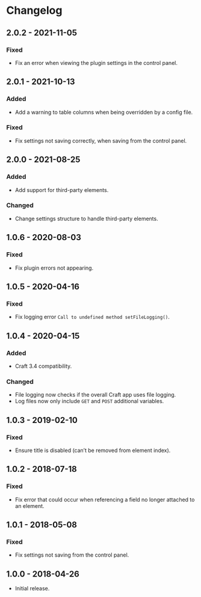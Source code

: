 # Changelog

## 2.0.2 - 2021-11-05

### Fixed
- Fix an error when viewing the plugin settings in the control panel.

## 2.0.1 - 2021-10-13

### Added
- Add a warning to table columns when being overridden by a config file.

### Fixed
- Fix settings not saving correctly, when saving from the control panel.

## 2.0.0 - 2021-08-25

### Added
- Add support for third-party elements.

### Changed
- Change settings structure to handle third-party elements.

## 1.0.6 - 2020-08-03

### Fixed
- Fix plugin errors not appearing.

## 1.0.5 - 2020-04-16

### Fixed
- Fix logging error `Call to undefined method setFileLogging()`.

## 1.0.4 - 2020-04-15

### Added
- Craft 3.4 compatibility.

### Changed
- File logging now checks if the overall Craft app uses file logging.
- Log files now only include `GET` and `POST` additional variables.

## 1.0.3 - 2019-02-10

### Fixed
- Ensure title is disabled (can’t be removed from element index).

## 1.0.2 - 2018-07-18

### Fixed
- Fix error that could occur when referencing a field no longer attached to an element.

## 1.0.1 - 2018-05-08

### Fixed
- Fix settings not saving from the control panel.

## 1.0.0 - 2018-04-26

- Initial release.
